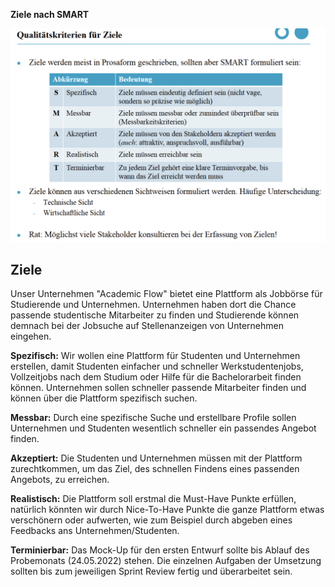 ﻿**Ziele nach SMART**


![smart](../images/bildSmart.png)

## Ziele
Unser Unternehmen "Academic Flow" bietet eine Plattform als Jobbörse für Studierende und Unternehmen. Unternehmen haben dort die Chance passende studentische Mitarbeiter zu finden und Studierende können demnach bei der Jobsuche auf Stellenanzeigen von Unternehmen eingehen. 
<br/>

**Spezifisch:** Wir wollen eine Plattform für Studenten und Unternehmen erstellen, damit Studenten einfacher und schneller Werkstudentenjobs, Vollzeitjobs nach dem Studium oder Hilfe für die Bachelorarbeit finden können. Unternehmen sollen schneller passende Mitarbeiter finden und können über die Plattform spezifisch suchen. 

**Messbar:** Durch eine spezifische Suche und erstellbare Profile sollen Unternehmen und Studenten wesentlich schneller ein passendes Angebot finden. 

**Akzeptiert:** Die Studenten und Unternehmen müssen mit der Plattform zurechtkommen, um das Ziel, des schnellen Findens eines passenden Angebots, zu erreichen. 

**Realistisch:** Die Plattform soll erstmal die Must-Have Punkte erfüllen, natürlich könnten wir durch Nice-To-Have Punkte die ganze Plattform etwas verschönern oder aufwerten, wie zum Beispiel durch abgeben eines Feedbacks ans Unternehmen/Studenten. 

**Terminierbar:** Das Mock-Up für den ersten Entwurf sollte bis Ablauf des Probemonats (24.05.2022) stehen. Die einzelnen Aufgaben der Umsetzung sollten bis zum jeweiligen Sprint Review fertig und überarbeitet sein. 

